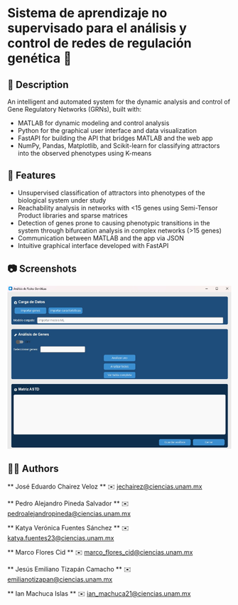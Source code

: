 # Sistema de aprendizaje no supervisado para el análisis y control de redes de regulación genética 🧬


## 🧪 Description

An intelligent and automated system for the dynamic analysis and control of Gene Regulatory Networks (GRNs), built with:

- MATLAB for dynamic modeling and control analysis
- Python for the graphical user interface and data visualization
- FastAPI for building the API that bridges MATLAB and the web app
- NumPy, Pandas, Matplotlib, and Scikit-learn for classifying attractors into the observed phenotypes using K-means

## 🧠 Features 

- Unsupervised classification of attractors into phenotypes of the biological system under study
- Reachability analysis in networks with <15 genes using Semi-Tensor Product libraries and sparse matrices
- Detection of genes prone to causing phenotypic transitions in the system through bifurcation analysis in complex networks (>15 genes)
- Communication between MATLAB and the app via JSON
- Intuitive graphical interface developed with FastAPI



## 📷 Screenshots

![home page](<captura interfaz.jpeg>)



## 🙋‍♂️ Authors

** José Eduardo Chairez Veloz ** ✉️ [jechairez@ciencias.unam.mx](mailto:jechairez@ciencias.unam.mx)  

** Pedro Alejandro Pineda Salvador ** ✉️ [pedroalejandropineda@ciencias.unam.mx](mailto:pedroalejandropineda@ciencias.unam.mx) 

** Katya Verónica Fuentes Sánchez ** ✉️ [katya.fuentes23@ciencias.unam.mx](mailto:katya.fuentes23@ciencias.unam.mx)  

** Marco Flores Cid ** ✉️ [marco_flores_cid@ciencias.unam.mx](mailto:marco_flores_cid@ciencias.unam.mx)

** Jesús Emiliano Tizapán Camacho ** ✉️ [emilianotizapan@ciencias.unam.mx](mailto:emilianotizapan@ciencias.unam.mx)

** Ian Machuca Islas ** ✉️ [ian_machuca21@ciencias.unam.mx](mailto:ian_machuca21@ciencias.unam.mx)

